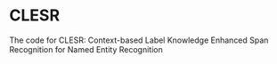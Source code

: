 # CLESR
The code for CLESR: Context-based Label Knowledge Enhanced Span Recognition for Named Entity Recognition
